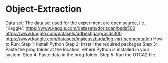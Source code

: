 # Object-Extraction
Data set: The data set used for the experiment are open source, i.e., “Kaggle”. 
https://www.kaggle.com/datasets/dorisdan/bsds500
https://www.kaggle.com/datasets/adheshgarg/bsds300
https://www.kaggle.com/datasets/mateuszbuda/lgg-mri-segmentation
How to Run:
Step 1: Install Python
Step 2: Install the required packages
Step 3: Paste the prog folder at the location, where Python is installed in your system.
Step 4: Paste data in the prog folder.
Step 5: Run the OTCA2 file.

